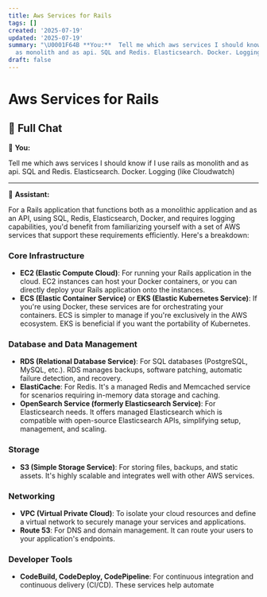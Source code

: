 ```yaml
---
title: Aws Services for Rails
tags: []
created: '2025-07-19'
updated: '2025-07-19'
summary: "\U0001F64B **You:**  Tell me which aws services I should know if I use rails
  as monolith and as api. SQL and Redis. Elasticsearch. Docker. Logging (like Cloudwatch)"
draft: false
---
```


# Aws Services for Rails

## 🧠 Full Chat

🙋 **You:**

Tell me which aws services I should know if I use rails as monolith and as api. SQL and Redis. Elasticsearch. Docker. Logging (like Cloudwatch)

---

🤖 **Assistant:**

For a Rails application that functions both as a monolithic application and as an API, using SQL, Redis, Elasticsearch, Docker, and requires logging capabilities, you'd benefit from familiarizing yourself with a set of AWS services that support these requirements efficiently. Here's a breakdown:

### Core Infrastructure

- **EC2 (Elastic Compute Cloud)**: For running your Rails application in the cloud. EC2 instances can host your Docker containers, or you can directly deploy your Rails application onto the instances.
- **ECS (Elastic Container Service)** or **EKS (Elastic Kubernetes Service)**: If you're using Docker, these services are for orchestrating your containers. ECS is simpler to manage if you're exclusively in the AWS ecosystem. EKS is beneficial if you want the portability of Kubernetes.

### Database and Data Management

- **RDS (Relational Database Service)**: For SQL databases (PostgreSQL, MySQL, etc.). RDS manages backups, software patching, automatic failure detection, and recovery.
- **ElastiCache**: For Redis. It's a managed Redis and Memcached service for scenarios requiring in-memory data storage and caching.
- **OpenSearch Service (formerly Elasticsearch Service)**: For Elasticsearch needs. It offers managed Elasticsearch which is compatible with open-source Elasticsearch APIs, simplifying setup, management, and scaling.

### Storage

- **S3 (Simple Storage Service)**: For storing files, backups, and static assets. It's highly scalable and integrates well with other AWS services.

### Networking

- **VPC (Virtual Private Cloud)**: To isolate your cloud resources and define a virtual network to securely manage your services and applications.
- **Route 53**: For DNS and domain management. It can route your users to your application's endpoints.

### Developer Tools

- **CodeBuild, CodeDeploy, CodePipeline**: For continuous integration and continuous delivery (CI/CD). These services help automate